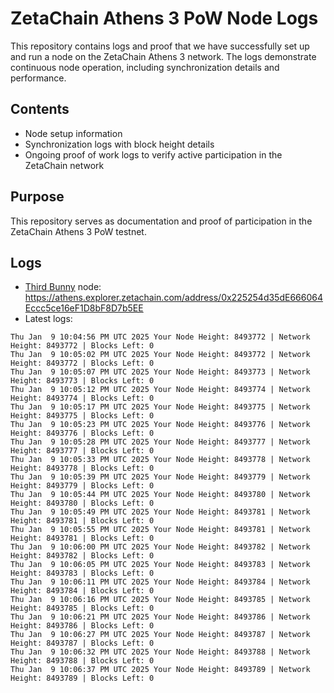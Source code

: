 # ZetaChain Athens 3 PoW Node Logs
This repository contains logs and proof that we have successfully set up and run a node on the ZetaChain Athens 3 network. The logs demonstrate continuous node operation, including synchronization details and performance.

## Contents
- Node setup information
- Synchronization logs with block height details
- Ongoing proof of work logs to verify active participation in the ZetaChain network

## Purpose
This repository serves as documentation and proof of participation in the ZetaChain Athens 3 PoW testnet.

## Logs

- [Third Bunny](https://thirdbunny.xyz/) node: https://athens.explorer.zetachain.com/address/0x225254d35dE666064Eccc5ce16eF1D8bF8D7b5EE
- Latest logs:
```
Thu Jan  9 10:04:56 PM UTC 2025 Your Node Height: 8493772 | Network Height: 8493772 | Blocks Left: 0
Thu Jan  9 10:05:02 PM UTC 2025 Your Node Height: 8493772 | Network Height: 8493772 | Blocks Left: 0
Thu Jan  9 10:05:07 PM UTC 2025 Your Node Height: 8493773 | Network Height: 8493773 | Blocks Left: 0
Thu Jan  9 10:05:12 PM UTC 2025 Your Node Height: 8493774 | Network Height: 8493774 | Blocks Left: 0
Thu Jan  9 10:05:17 PM UTC 2025 Your Node Height: 8493775 | Network Height: 8493775 | Blocks Left: 0
Thu Jan  9 10:05:23 PM UTC 2025 Your Node Height: 8493776 | Network Height: 8493776 | Blocks Left: 0
Thu Jan  9 10:05:28 PM UTC 2025 Your Node Height: 8493777 | Network Height: 8493777 | Blocks Left: 0
Thu Jan  9 10:05:33 PM UTC 2025 Your Node Height: 8493778 | Network Height: 8493778 | Blocks Left: 0
Thu Jan  9 10:05:39 PM UTC 2025 Your Node Height: 8493779 | Network Height: 8493779 | Blocks Left: 0
Thu Jan  9 10:05:44 PM UTC 2025 Your Node Height: 8493780 | Network Height: 8493780 | Blocks Left: 0
Thu Jan  9 10:05:49 PM UTC 2025 Your Node Height: 8493781 | Network Height: 8493781 | Blocks Left: 0
Thu Jan  9 10:05:55 PM UTC 2025 Your Node Height: 8493781 | Network Height: 8493781 | Blocks Left: 0
Thu Jan  9 10:06:00 PM UTC 2025 Your Node Height: 8493782 | Network Height: 8493782 | Blocks Left: 0
Thu Jan  9 10:06:05 PM UTC 2025 Your Node Height: 8493783 | Network Height: 8493783 | Blocks Left: 0
Thu Jan  9 10:06:11 PM UTC 2025 Your Node Height: 8493784 | Network Height: 8493784 | Blocks Left: 0
Thu Jan  9 10:06:16 PM UTC 2025 Your Node Height: 8493785 | Network Height: 8493785 | Blocks Left: 0
Thu Jan  9 10:06:21 PM UTC 2025 Your Node Height: 8493786 | Network Height: 8493786 | Blocks Left: 0
Thu Jan  9 10:06:27 PM UTC 2025 Your Node Height: 8493787 | Network Height: 8493787 | Blocks Left: 0
Thu Jan  9 10:06:32 PM UTC 2025 Your Node Height: 8493788 | Network Height: 8493788 | Blocks Left: 0
Thu Jan  9 10:06:37 PM UTC 2025 Your Node Height: 8493789 | Network Height: 8493789 | Blocks Left: 0
```
